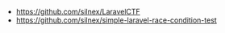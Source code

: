 - https://github.com/silnex/LaravelCTF
- https://github.com/silnex/simple-laravel-race-condition-test
